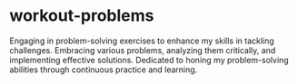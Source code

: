 # workout-problems
Engaging in problem-solving exercises to enhance my skills in tackling challenges. Embracing various problems, analyzing them critically, and implementing effective solutions. Dedicated to honing my problem-solving abilities through continuous practice and learning.
